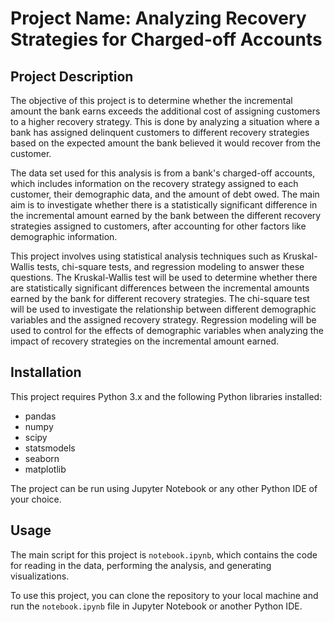 # Project Name: Analyzing Recovery Strategies for Charged-off Accounts

## Project Description

The objective of this project is to determine whether the incremental amount the bank earns exceeds the additional cost of assigning customers to a higher recovery strategy. This is done by analyzing a situation where a bank has assigned delinquent customers to different recovery strategies based on the expected amount the bank believed it would recover from the customer. 

The data set used for this analysis is from a bank's charged-off accounts, which includes information on the recovery strategy assigned to each customer, their demographic data, and the amount of debt owed. The main aim is to investigate whether there is a statistically significant difference in the incremental amount earned by the bank between the different recovery strategies assigned to customers, after accounting for other factors like demographic information.

This project involves using statistical analysis techniques such as Kruskal-Wallis tests, chi-square tests, and regression modeling to answer these questions. The Kruskal-Wallis test will be used to determine whether there are statistically significant differences between the incremental amounts earned by the bank for different recovery strategies. The chi-square test will be used to investigate the relationship between different demographic variables and the assigned recovery strategy. Regression modeling will be used to control for the effects of demographic variables when analyzing the impact of recovery strategies on the incremental amount earned.

## Installation

This project requires Python 3.x and the following Python libraries installed:

- pandas
- numpy
- scipy
- statsmodels
- seaborn
- matplotlib

The project can be run using Jupyter Notebook or any other Python IDE of your choice.

## Usage

The main script for this project is `notebook.ipynb`, which contains the code for reading in the data, performing the analysis, and generating visualizations. 

To use this project, you can clone the repository to your local machine and run the `notebook.ipynb` file in Jupyter Notebook or another Python IDE. 

